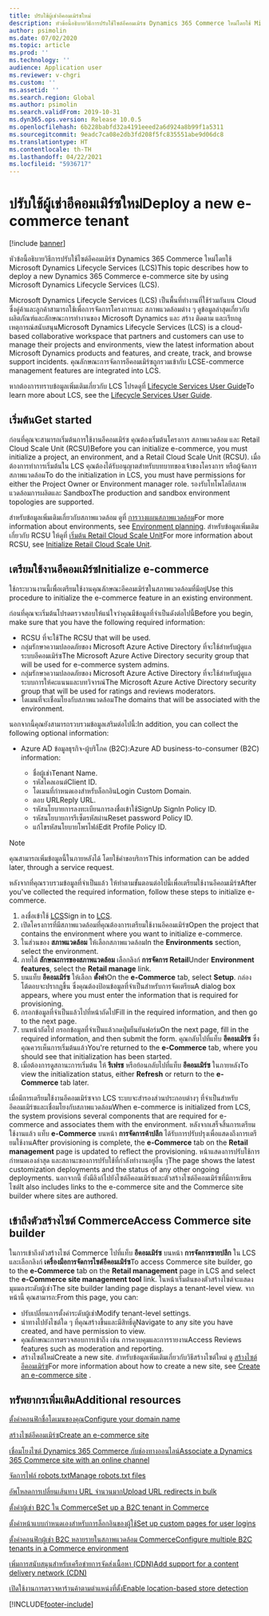 ```yaml
---
title: ปรับใช้ผู้เช่าอีคอมเมิร์ซใหม่
description: หัวข้อนี้อธิบายวิธีการปรับใช้ไซต์อีคอมเมิร์ซ Dynamics 365 Commerce ใหม่โดยใช้ Microsoft Dynamics Lifecycle Services (LCS)
author: psimolin
ms.date: 07/02/2020
ms.topic: article
ms.prod: ''
ms.technology: ''
audience: Application user
ms.reviewer: v-chgri
ms.custom: ''
ms.assetid: ''
ms.search.region: Global
ms.author: psimolin
ms.search.validFrom: 2019-10-31
ms.dyn365.ops.version: Release 10.0.5
ms.openlocfilehash: 6b228babfd32a4191eeed2a6d924a8b99f1a5311
ms.sourcegitcommit: 9eadc7ca08e2db3fd208f5fc835551abe9d06dc8
ms.translationtype: HT
ms.contentlocale: th-TH
ms.lasthandoff: 04/22/2021
ms.locfileid: "5936717"
---
```

# <a name="deploy-a-new-e-commerce-tenant"></a><span data-ttu-id="f251a-103">ปรับใช้ผู้เช่าอีคอมเมิร์ซใหม่</span><span class="sxs-lookup"><span data-stu-id="f251a-103">Deploy a new e-commerce tenant</span></span>

[!include [banner](includes/banner.md)]

<span data-ttu-id="f251a-104">หัวข้อนี้อธิบายวิธีการปรับใช้ไซต์อีคอมเมิร์ซ Dynamics 365 Commerce ใหม่โดยใช้ Microsoft Dynamics Lifecycle Services (LCS)</span><span class="sxs-lookup"><span data-stu-id="f251a-104">This topic describes how to deploy a new Dynamics 365 Commerce e-commerce site by using Microsoft Dynamics Lifecycle Services (LCS).</span></span>

<span data-ttu-id="f251a-105">Microsoft Dynamics Lifecycle Services (LCS) เป็นพื้นที่ทำงานที่ใช้ร่วมกันบน Cloud ซึ่งคู่ค้าและลูกค้าสามารถใช้เพื่อการจัดการโครงการและ สภาพแวดล้อมต่าง ๆ ดูข้อมูลล่าสุดเกี่ยวกับผลิตภัณฑ์และลักษณะการทำงานของ Microsoft Dynamics และ สร้าง ติดตาม และเรียกดูเหตุการณ์สนับสนุน</span><span class="sxs-lookup"><span data-stu-id="f251a-105">Microsoft Dynamics Lifecycle Services (LCS) is a cloud-based collaborative workspace that partners and customers can use to manage their projects and environments, view the latest information about Microsoft Dynamics products and features, and create, track, and browse support incidents.</span></span> <span data-ttu-id="f251a-106">คุณลักษณะการจัดการอีคอมเมิร์ซถูกรวมเข้ากับ LCS</span><span class="sxs-lookup"><span data-stu-id="f251a-106">E-commerce management features are integrated into LCS.</span></span>

<span data-ttu-id="f251a-107">หากต้องการทราบข้อมูลเพิ่มเติมเกี่ยวกับ LCS โปรดดูที่ [Lifecycle Services User Guide](/dynamics365/unified-operations/dev-itpro/lifecycle-services/lcs-user-guide)</span><span class="sxs-lookup"><span data-stu-id="f251a-107">To learn more about LCS, see the [Lifecycle Services User Guide](/dynamics365/unified-operations/dev-itpro/lifecycle-services/lcs-user-guide).</span></span>
    
## <a name="get-started"></a><span data-ttu-id="f251a-108">เริ่มต้น</span><span class="sxs-lookup"><span data-stu-id="f251a-108">Get started</span></span>

<span data-ttu-id="f251a-109">ก่อนที่คุณจะสามารถเริ่มต้นการใช้งานอีคอมเมิร์ซ คุณต้องเริ่มต้นโครงการ สภาพแวดล้อม และ Retail Cloud Scale Unit (RCSU)</span><span class="sxs-lookup"><span data-stu-id="f251a-109">Before you can initialize e-commerce, you must initialize a project, an environment, and a Retail Cloud Scale Unit (RCSU).</span></span> <span data-ttu-id="f251a-110">เมื่อต้องการทำการเริ่มต้นใน LCS คุณต้องได้รับอนุญาตสำหรับบทบาทของเจ้าของโครงการ หรือผู้จัดการสภาพแวดล้อม</span><span class="sxs-lookup"><span data-stu-id="f251a-110">To do the initialization in LCS, you must have permissions for either the Project Owner or Environment manager role.</span></span> <span data-ttu-id="f251a-111">รองรับโทโพโลยีสภาพแวดล้อมการผลิตและ Sandbox</span><span class="sxs-lookup"><span data-stu-id="f251a-111">The production and sandbox environment topologies are supported.</span></span>

<span data-ttu-id="f251a-112">สำหรับข้อมูลเพิ่มเติมเกี่ยวกับสภาพแวดล้อม ดูที่ [การวางแผนสภาพแวดล้อม](/dynamics365/unified-operations/fin-and-ops/imp-lifecycle/environment-planning)</span><span class="sxs-lookup"><span data-stu-id="f251a-112">For more information about environments, see [Environment planning](/dynamics365/unified-operations/fin-and-ops/imp-lifecycle/environment-planning).</span></span> <span data-ttu-id="f251a-113">สำหรับข้อมูลเพิ่มเติมเกี่ยวกับ RCSU ให้ดูที่ [เริ่มต้น Retail Cloud Scale Unit](/dynamics365/unified-operations/dev-itpro/deployment/initialize-retail-channels)</span><span class="sxs-lookup"><span data-stu-id="f251a-113">For more information about RCSU, see [Initialize Retail Cloud Scale Unit](/dynamics365/unified-operations/dev-itpro/deployment/initialize-retail-channels).</span></span>

## <a name="initialize-e-commerce"></a><span data-ttu-id="f251a-114">เตรียมใช้งานอีคอมเมิร์ซ</span><span class="sxs-lookup"><span data-stu-id="f251a-114">Initialize e-commerce</span></span>

<span data-ttu-id="f251a-115">ใช้กระบวนงานนี้เพื่อเตรียมใช้งานคุณลักษณะอีคอมเมิร์ซในสภาพแวดล้อมที่มีอยู่</span><span class="sxs-lookup"><span data-stu-id="f251a-115">Use this procedure to initialize the e-commerce feature in an existing environment.</span></span>

<span data-ttu-id="f251a-116">ก่อนที่คุณจะเริ่มต้นโปรดตรวจสอบให้แน่ใจว่าคุณมีข้อมูลที่จำเป็นดังต่อไปนี้</span><span class="sxs-lookup"><span data-stu-id="f251a-116">Before you begin, make sure that you have the following required information:</span></span>

- <span data-ttu-id="f251a-117">RCSU ที่จะใช้</span><span class="sxs-lookup"><span data-stu-id="f251a-117">The RCSU that will be used.</span></span>
- <span data-ttu-id="f251a-118">กลุ่มรักษาความปลอดภัยของ Microsoft Azure Active Directory ที่จะใช้สำหรับผู้ดูแลระบบอีคอมเมิร์ซ</span><span class="sxs-lookup"><span data-stu-id="f251a-118">The Microsoft Azure Active Directory security group that will be used for e-commerce system admins.</span></span>
- <span data-ttu-id="f251a-119">กลุ่มรักษาความปลอดภัยของ Microsoft Azure Active Directory ที่จะใช้สำหรับผู้ดูแลระบบการให้คะแนนและบทวิจารณ์</span><span class="sxs-lookup"><span data-stu-id="f251a-119">The Microsoft Azure Active Directory security group that will be used for ratings and reviews moderators.</span></span>
- <span data-ttu-id="f251a-120">โดเมนที่จะเชื่อมโยงกับสภาพแวดล้อม</span><span class="sxs-lookup"><span data-stu-id="f251a-120">The domains that will be associated with the environment.</span></span>

<span data-ttu-id="f251a-121">นอกจากนี้คุณยังสามารถรวบรวมข้อมูลเสริมต่อไปนี้:</span><span class="sxs-lookup"><span data-stu-id="f251a-121">In addition, you can collect the following optional information:</span></span>

- <span data-ttu-id="f251a-122">Azure AD ข้อมูลธุรกิจ-ผู้บริโภค (B2C):</span><span class="sxs-lookup"><span data-stu-id="f251a-122">Azure AD business-to-consumer (B2C) information:</span></span>

    - <span data-ttu-id="f251a-123">ชื่อผู้เช่า</span><span class="sxs-lookup"><span data-stu-id="f251a-123">Tenant Name.</span></span>
    - <span data-ttu-id="f251a-124">รหัสไคลเอนต์</span><span class="sxs-lookup"><span data-stu-id="f251a-124">Client ID.</span></span>
    - <span data-ttu-id="f251a-125">โดเมนที่กำหนดเองสำหรับล็อกอิน</span><span class="sxs-lookup"><span data-stu-id="f251a-125">Login Custom Domain.</span></span>
    - <span data-ttu-id="f251a-126">ตอบ URL</span><span class="sxs-lookup"><span data-stu-id="f251a-126">Reply URL.</span></span>
    - <span data-ttu-id="f251a-127">รหัสนโยบายการลงทะเบียนการลงชื่อเข้าใช้</span><span class="sxs-lookup"><span data-stu-id="f251a-127">SignUp SignIn Policy ID.</span></span>
    - <span data-ttu-id="f251a-128">รหัสนโยบายการรีเซ็ตรหัสผ่าน</span><span class="sxs-lookup"><span data-stu-id="f251a-128">Reset password Policy ID.</span></span>
    - <span data-ttu-id="f251a-129">แก้ไขรหัสนโยบายโพรไฟล์</span><span class="sxs-lookup"><span data-stu-id="f251a-129">Edit Profile Policy ID.</span></span>

> [!NOTE]
> <span data-ttu-id="f251a-130">คุณสามารถเพิ่มข้อมูลนี้ในภายหลังได้ โดยใช้คำขอบริการ</span><span class="sxs-lookup"><span data-stu-id="f251a-130">This information can be added later, through a service request.</span></span>

<span data-ttu-id="f251a-131">หลังจากที่คุณรวบรวมข้อมูลที่จำเป็นแล้ว ให้ทำตามขั้นตอนต่อไปนี้เพื่อเตรียมใช้งานอีคอมเมิร์ซ</span><span class="sxs-lookup"><span data-stu-id="f251a-131">After you've collected the required information, follow these steps to initialize e-commerce.</span></span>

1. <span data-ttu-id="f251a-132">ลงชื่อเข้าใช้ [LCS](https://lcs.dynamics.com)</span><span class="sxs-lookup"><span data-stu-id="f251a-132">Sign in to [LCS](https://lcs.dynamics.com).</span></span>
1. <span data-ttu-id="f251a-133">เปิดโครงการที่มีสภาพแวดล้อมที่คุณต้องการเตรียมใช้งานอีคอมเมิร์ซ</span><span class="sxs-lookup"><span data-stu-id="f251a-133">Open the project that contains the environment where you want to initialize e-commerce.</span></span>
1. <span data-ttu-id="f251a-134">ในส่วนของ **สภาพแวดล้อม** ให้เลือกสภาพแวดล้อม</span><span class="sxs-lookup"><span data-stu-id="f251a-134">In the **Environments** section, select the environment.</span></span>
1. <span data-ttu-id="f251a-135">ภายใต้ **ลักษณะการของสภาพแวดล้อม** เลือกลิงก์ **การจัดการ Retail**</span><span class="sxs-lookup"><span data-stu-id="f251a-135">Under **Environment features**, select the **Retail manage** link.</span></span>
1. <span data-ttu-id="f251a-136">บนแท็บ **อีคอมเมิร์ซ** ให้เลือก **ตั้งค่า**</span><span class="sxs-lookup"><span data-stu-id="f251a-136">On the **e-Commerce** tab, select **Setup**.</span></span> <span data-ttu-id="f251a-137">กล่องโต้ตอบจะปรากฏขึ้น ซึ่งคุณต้องป้อนข้อมูลที่จำเป็นสำหรับการจัดเตรียม</span><span class="sxs-lookup"><span data-stu-id="f251a-137">A dialog box appears, where you must enter the information that is required for provisioning.</span></span>
1. <span data-ttu-id="f251a-138">กรอกข้อมูลที่จำเป็นแล้วไปที่หน้าถัดไป</span><span class="sxs-lookup"><span data-stu-id="f251a-138">Fill in the required information, and then go to the next page.</span></span>
1. <span data-ttu-id="f251a-139">บนหน้าถัดไป กรอกข้อมูลที่จำเป็นแล้วกดปุ่มยืนยันฟอร์ม</span><span class="sxs-lookup"><span data-stu-id="f251a-139">On the next page, fill in the required information, and then submit the form.</span></span> <span data-ttu-id="f251a-140">คุณกลับไปที่แท็บ **อีคอมเมิร์ซ** ซึ่งคุณควรเห็นการเริ่มต้นแล้ว</span><span class="sxs-lookup"><span data-stu-id="f251a-140">You're returned to the **e-Commerce** tab, where you should see that initialization has been started.</span></span>
1. <span data-ttu-id="f251a-141">เมื่อต้องการดูสถานะการเริ่มต้น ให้ **รีเฟรช** หรือย้อนกลับไปที่แท็บ **อีคอมเมิร์ซ** ในภายหลัง</span><span class="sxs-lookup"><span data-stu-id="f251a-141">To view the initialization status, either **Refresh** or return to the **e-Commerce** tab later.</span></span>
    
<span data-ttu-id="f251a-142">เมื่อมีการเตรียมใช้งานอีคอมเมิร์ซจาก LCS ระบบจะสำรองส่วนประกอบต่างๆ ที่จำเป็นสำหรับอีคอมเมิร์ซและเชื่อมโยงกับสภาพแวดล้อม</span><span class="sxs-lookup"><span data-stu-id="f251a-142">When e-commerce is initialized from LCS, the system provisions several components that are required for e-commerce and associates them with the environment.</span></span> <span data-ttu-id="f251a-143">หลังจากเสร็จสิ้นการเตรียมใช้งานแล้ว แท็บ **e-Commerce** บนหน้า **การจัดการค้าปลีก** ได้รับการปรับปรุงเพื่อแสดงถึงการเตรียมใช้งาน</span><span class="sxs-lookup"><span data-stu-id="f251a-143">After provisioning is complete, the **e-Commerce** tab on the **Retail management** page is updated to reflect the provisioning.</span></span> <span data-ttu-id="f251a-144">หน้าแสดงการปรับใช้การกำหนดเองล่าสุด และสถานะของการปรับใช้ที่กำลังทำงานอยู่อื่น ๆ</span><span class="sxs-lookup"><span data-stu-id="f251a-144">The page shows the latest customization deployments and the status of any other ongoing deployments.</span></span> <span data-ttu-id="f251a-145">นอกจากนี้ ยังมีลิงก์ไปยังไซต์อีคอมเมิร์ซและตัวสร้างไซต์อีคอมเมิร์ซที่มีการเขียนไซต์</span><span class="sxs-lookup"><span data-stu-id="f251a-145">It also includes links to the e-commerce site and the Commerce site builder where sites are authored.</span></span>

## <a name="access-commerce-site-builder"></a><span data-ttu-id="f251a-146">เข้าถึงตัวสร้างไซต์ Commerce</span><span class="sxs-lookup"><span data-stu-id="f251a-146">Access Commerce site builder</span></span>

<span data-ttu-id="f251a-147">ในการเข้าถึงตัวสร้างไซต์ Commerce ไปที่แท็บ **อีคอมเมิร์ซ** บนหน้า **การจัดการขายปลีก** ใน LCS และเลือกลิงก์ **เครื่องมือการจัดการไซต์อีคอมเมิร์ซ**</span><span class="sxs-lookup"><span data-stu-id="f251a-147">To access Commerce site builder, go to the **e-Commerce** tab on the **Retail management** page in LCS and select the **e-Commerce site management tool** link.</span></span> <span data-ttu-id="f251a-148">ในหน้าเริ่มต้นของตัวสร้างไซต์จะแสดงมุมมองระดับผู้เช่า</span><span class="sxs-lookup"><span data-stu-id="f251a-148">The site builder landing page displays a tenant-level view.</span></span> <span data-ttu-id="f251a-149">จากหน้านี้ คุณสามารถ:</span><span class="sxs-lookup"><span data-stu-id="f251a-149">From this page, you can:</span></span>

- <span data-ttu-id="f251a-150">ปรับเปลี่ยนการตั้งค่าระดับผู้เช่า</span><span class="sxs-lookup"><span data-stu-id="f251a-150">Modify tenant-level settings.</span></span>
- <span data-ttu-id="f251a-151">นำทางไปยังไซต์ใด ๆ ที่คุณสร้างขึ้นและมีสิทธิ์ดู</span><span class="sxs-lookup"><span data-stu-id="f251a-151">Navigate to any site you have created, and have permission to view.</span></span> 
- <span data-ttu-id="f251a-152">คุณลักษณะการตรวจสอบการเข้าถึง เช่น การควบคุมและการรายงาน</span><span class="sxs-lookup"><span data-stu-id="f251a-152">Access Reviews features such as moderation and reporting.</span></span>
- <span data-ttu-id="f251a-153">สร้างไซต์ใหม่</span><span class="sxs-lookup"><span data-stu-id="f251a-153">Create a new site.</span></span> <span data-ttu-id="f251a-154">สำหรับข้อมูลเพิ่มเติมเกี่ยวกับวิธีสร้างไซต์ใหม่ ดู [สร้างไซต์อีคอมเมิร์ซ](create-ecommerce-site.md)</span><span class="sxs-lookup"><span data-stu-id="f251a-154">For more information about how to create a new site, see [Create an e-commerce site](create-ecommerce-site.md) .</span></span> 

## <a name="additional-resources"></a><span data-ttu-id="f251a-155">ทรัพยากรเพิ่มเติม</span><span class="sxs-lookup"><span data-stu-id="f251a-155">Additional resources</span></span>

[<span data-ttu-id="f251a-156">ตั้งค่าคอนฟิกชื่อโดเมนของคุณ</span><span class="sxs-lookup"><span data-stu-id="f251a-156">Configure your domain name</span></span>](configure-your-domain-name.md)

[<span data-ttu-id="f251a-157">สร้างไซต์อีคอมเมิร์ซ</span><span class="sxs-lookup"><span data-stu-id="f251a-157">Create an e-commerce site</span></span>](create-ecommerce-site.md)

[<span data-ttu-id="f251a-158">เชื่อมโยงไซต์ Dynamics 365 Commerce กับช่องทางออนไลน์</span><span class="sxs-lookup"><span data-stu-id="f251a-158">Associate a Dynamics 365 Commerce site with an online channel</span></span>](associate-site-online-store.md)

[<span data-ttu-id="f251a-159">จัดการไฟล์ robots.txt</span><span class="sxs-lookup"><span data-stu-id="f251a-159">Manage robots.txt files</span></span>](manage-robots-txt-files.md)

[<span data-ttu-id="f251a-160">อัพโหลดการเปลี่ยนเส้นทาง URL จำนวนมาก</span><span class="sxs-lookup"><span data-stu-id="f251a-160">Upload URL redirects in bulk</span></span>](upload-bulk-redirects.md)

[<span data-ttu-id="f251a-161">ตั้งค่าผู้เช่า B2C ใน Commerce</span><span class="sxs-lookup"><span data-stu-id="f251a-161">Set up a B2C tenant in Commerce</span></span>](set-up-B2C-tenant.md)

[<span data-ttu-id="f251a-162">ตั้งค่าหน้าแบบกำหนดเองสำหรับการล็อกอินของผู้ใช้</span><span class="sxs-lookup"><span data-stu-id="f251a-162">Set up custom pages for user logins</span></span>](custom-pages-user-logins.md)

[<span data-ttu-id="f251a-163">ตั้งค่าคอนฟิกผู้เช่า B2C หลายรายในสภาพแวดล้อม Commerce</span><span class="sxs-lookup"><span data-stu-id="f251a-163">Configure multiple B2C tenants in a Commerce environment</span></span>](configure-multi-B2C-tenants.md)

[<span data-ttu-id="f251a-164">เพิ่มการสนับสนุนสำหรับเครือข่ายการจัดส่งเนื้อหา (CDN)</span><span class="sxs-lookup"><span data-stu-id="f251a-164">Add support for a content delivery network (CDN)</span></span>](add-cdn-support.md)

[<span data-ttu-id="f251a-165">เปิดใช้งานการตรวจหาร้านค้าตามตำแหน่งที่ตั้ง</span><span class="sxs-lookup"><span data-stu-id="f251a-165">Enable location-based store detection</span></span>](enable-store-detection.md)


[!INCLUDE[footer-include](../includes/footer-banner.md)]